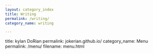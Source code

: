 ```yaml
---
layout: category_index
title: Writing
permalink: /writing/
category_name: writing

---
```

title: kylan DoRian
permalink: jokerian.github.io/
category_name: Menu
permalink: /menu/
filename: menu.html

